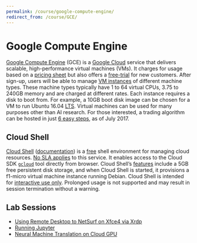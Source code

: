 ```yaml
---
permalink: /course/google-compute-engine/
redirect_from: /course/GCE/
---
```

# Google Compute Engine

[Google Compute Engine](https://cloud.google.com/compute/) (GCE) is a [Google Cloud](https://cloud.google.com/) service that delivers scalable, high-performance virtual machines (VMs). It charges for usage based on a [pricing sheet](https://cloud.google.com/compute/pricing) but also offers a [free-trial](https://cloud.google.com/free/docs/frequently-asked-questions) for new customers. After sign-up, users will be able to manage [VM instances](https://console.cloud.google.com/compute/instances) of different machine types. These machine types typically have 1 to 64 virtual CPUs, 3.75 to 240GB memory and are charged at different rates. Each instance requires a disk to boot from. For example, a 10GB boot disk image can be chosen for a VM to run Ubuntu 16.04 [LTS](https://wiki.ubuntu.com/LTS). Virtual machines can be used for many purposes other than AI research. For those interested, a trading algorithm can be hosted in just [6 easy steps](https://robotwealth.com/run-trading-algorithms-google-cloud-platform-6-easy-steps/), as of July 2017.

## Cloud Shell

[Cloud Shell](https://cloud.google.com/shell/) ([documentation](https://cloud.google.com/shell/docs/)) is a [free](https://cloud.google.com/shell/pricing) shell environment for managing cloud resources. [No SLA applies](https://cloud.google.com/shell/sla) to this service. It enables access to the Cloud SDK [`gcloud`](https://cloud.google.com/sdk/gcloud/) tool directly from browser. Cloud Shell’s [features](https://cloud.google.com/shell/docs/features) include a 5GB free persistent disk storage, and when Cloud Shell is started, it provisions a f1-micro virtual machine instance running Debian. Cloud Shell is intended for [interactive use only](https://cloud.google.com/shell/docs/limitations). Prolonged usage is not supported and may result in session termination without a warning.

## Lab Sessions

* [Using Remote Desktop to NetSurf on Xfce4 via Xrdp](http://realai.org/course/lab/rdp-netsurf-xfce4/)
* [Running Jupyter](http://realai.org/course/lab/gce-jupyter/)
* [Neural Machine Translation on Cloud GPU](http://realai.org/course/lab/gpu-tf-nmt/)

